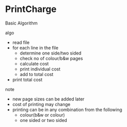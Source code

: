 # PrintCharge
Basic Algorithm

algo
- read file
- for each line in the file
  - determine one side/two sided
  - check no of colour/b&w pages
  - calculate cost
  - print individual cost
  - add to total cost
- print total cost

note
- new page sizes can be added later
- cost of printing may change
- printing can be in any combination from the following
  - colour(b&w or colour)
  - one sided or two sided
